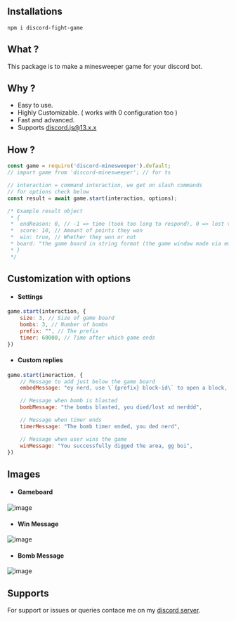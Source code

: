 ## Installations
```
npm i discord-fight-game
```

## What ?
This package is to make a minesweeper game for your discord bot.

## Why ?
- Easy to use.
- Highly Customizable. ( works with 0 configuration too )
- Fast and advanced.
- Supports discord.js@13.x.x

## How ?
```js
const game = require('discord-minesweeper').default;
// import game from 'discord-minesweeper'; // for ts

// interaction = command interaction, we get on slash commands
// for options check below
const result = await game.start(interaction, options);

/* Example result object
 * {
 *  endReason: 0, // -1 => time (took too long to respond), 0 => lost the game, 1 => won the game
 *  score: 10, // Amount of points they won
 *  win: true, // Whether they won or not
 * board: "the game board in string format (the game window made via emojis)"
 * }
 */
```

## Customization with options
- #### Settings
```js
game.start(interaction, {
    size: 3, // Size of game board
    bombs: 3, // Number of bombs
    prefix: "", // The prefix
    timer: 60000, // Time after which game ends
})
```
- #### Custom replies
```js
game.start(ineraction, {
    // Message to add just below the game board
    embedMessage: "ey nerd, use \`{prefix} block-id\` to open a block, block id is like \`A1\`, you just have {timer} time left"

    // Message when bomb is blasted
    bombMessage: "the bombs blasted, you died/lost xd nerddd",

    // Message when timer ends
    timerMessage: "The bomb timer ended, you ded nerd",

    // Message when user wins the game
    winMessage: "You successfully digged the area, gg boi",
})
```

## Images
- #### Gameboard
![image](https://media.discordapp.net/attachments/814009062219317318/1042340314884603905/image.png)

- #### Win Message
![image](https://media.discordapp.net/attachments/814009062219317318/1042340314511323156/image.png)

- #### Bomb Message
![image](https://media.discordapp.net/attachments/814009062219317318/1042340314079318097/image.png)

## Supports
For support or issues or queries contace me on my [discord server](https://discord.gg/YayNfuEkFU).